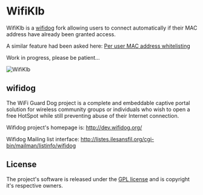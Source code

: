WifiKlb
=======

WifiKlb is a [wifidog](http://dev.wifidog.org/) fork allowing users to connect automatically if their MAC address have already been granted access.

A similar feature had been asked here: [Per user MAC address whitelisting](http://dev.wifidog.org/ticket/19)

Work in progress, please be patient…

![WifiKlb](http://keeward.com/Images/wifiklb.png)

wifidog
-------

The WiFi Guard Dog project is a complete and embeddable captive portal
solution for wireless community groups or individuals who wish to open a
free HotSpot while still preventing abuse of their Internet connection.

Wifidog project's homepage is:
  http://dev.wifidog.org/

Wifidog Mailing list interface:
	http://listes.ilesansfil.org/cgi-bin/mailman/listinfo/wifidog

License
-------

The project's software is released under the [GPL license](https://raw.github.com/Keeward/wifiklb/master/COPYING) and is copyright it's respective owners.
